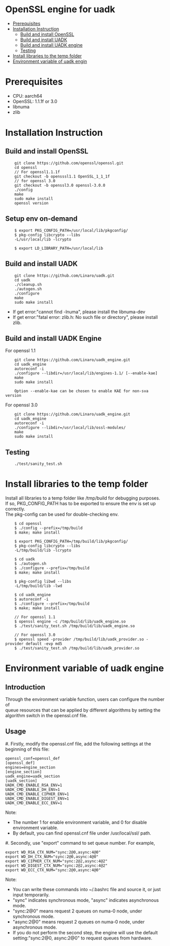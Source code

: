 OpenSSL engine for uadk
=================

- [Prerequisites](#prerequisites)
- [Installation Instruction](#installation-instruction)
	- [Build and install OpenSSL](#build-and-install-openssl)
	- [Build and install UADK](#build-and-install-uadk)
	- [Build and install UADK engine](#build-and-install-uadk-engine)
	- [Testing](#testing)
- [Install libraries to the temp folder](#Install-libraries-to-the-temp-folder)
- [Environment variable of uadk engin](#Environment-variable-of-uadk-engine)

Prerequisites
=============
* CPU: aarch64
* OpenSSL: 1.1.1f or 3.0
* libnuma
* zlib

Installation Instruction
========================

Build and install OpenSSL
------------------------

```
    git clone https://github.com/openssl/openssl.git
    cd openssl
    // For openssl1.1.1f
    git checkout -b opensssl1.1 OpenSSL_1_1_1f
    // for openssl 3.0
    git checkout -b openssl3.0 openssl-3.0.0
    ./config
    make
    sudo make install
    openssl version
```

Setup env on-demand
-----------------------------------------------

```
    $ export PKG_CONFIG_PATH=/usr/local/lib/pkgconfig/
    $ pkg-config libcrypto --libs
    -L/usr/local/lib -lcrypto

    $ export LD_LIBRARY_PATH=/usr/local/lib
```

Build and install UADK
----------------------

```
    git clone https://github.com/Linaro/uadk.git
    cd uadk
    ./cleanup.sh
    ./autogen.sh
    ./configure
    make
    sudo make install
```

* If get error:"cannot find -lnuma", please install the libnuma-dev
* If get error:"fatal error: zlib.h: No such file or directory", please install zlib.

Build and install UADK Engine
-----------------------------
For openssl 1.1
```
    git clone https://github.com/Linaro/uadk_engine.git
    cd uadk_engine
    autoreconf -i
    ./configure --libdir=/usr/local/lib/engines-1.1/ [--enable-kae]
    make
    sudo make install

    Option --enable-kae can be chosen to enable KAE for non-sva version
```

For openssl 3.0
```
    git clone https://github.com/Linaro/uadk_engine.git
    cd uadk_engine
    autoreconf -i
    ./configure --libdir=/usr/local/lib/ossl-modules/
    make
    sudo make install

```

Testing
-------
```
    ./test/sanity_test.sh
```

Install libraries to the temp folder
====================================

   Install all libraries to a temp folder like /tmp/build for debugging purposes.\
   If so, PKG_CONFIG_PATH has to be exported to ensure the env is set up correctly.\
   The pkg-config can be used for double-checking env.

```
    $ cd openssl
    $ ./config --prefix=/tmp/build
    $ make; make install

    $ export PKG_CONFIG_PATH=/tmp/build/lib/pkgconfig/
    $ pkg-config libcrypto --libs
    -L/tmp/build/lib -lcrypto

    $ cd uadk
    $ ./autogen.sh
    $ ./configure --prefix=/tmp/build
    $ make; make install

    $ pkg-config libwd --libs
    -L/tmp/build/lib -lwd

    $ cd uadk_engine
    $ autoreconf -i
    $ ./configure --prefix=/tmp/build
    $ make; make install

    // For openssl 1.1
    $ openssl engine -c /tmp/build/lib/uadk_engine.so
    $ ./test/sanity_test.sh /tmp/build/lib/uadk_engine.so

    // For openssl 3.0
    $ openssl speed -provider /tmp/build/lib/uadk_provider.so -provider default -evp md5
    $ ./test/sanity_test.sh /tmp/build/lib/uadk_provider.so

```

Environment variable of uadk engine
===================================
Introduction
------------
Through the environment variable function, users can configure the number of\
queue resources that can be applied by different algorithms by setting the\
algorithm switch in the openssl.cnf file.

Usage
-----
#. Firstly, modify the openssl.cnf file, add the following settings at the beginning of this file:

```
openssl_conf=openssl_def
[openssl_def]
engines=engine_section
[engine_section]
uadk_engine=uadk_section
[uadk_section]
UADK_CMD_ENABLE_RSA_ENV=1
UADK_CMD_ENABLE_DH_ENV=1
UADK_CMD_ENABLE_CIPHER_ENV=1
UADK_CMD_ENABLE_DIGEST_ENV=1
UADK_CMD_ENABLE_ECC_ENV=1
```
Note:
* The number 1 for enable environment variable, and 0 for disable environment variable.
* By default, you can find openssl.cnf file under /usr/local/ssl/ path.

#. Secondly, use "export" command to set queue number.
For example,
```
export WD_RSA_CTX_NUM="sync:2@0,async:4@0"
export WD_DH_CTX_NUM="sync:2@0,async:4@0"
export WD_CIPHER_CTX_NUM="sync:2@2,async:4@2"
export WD_DIGEST_CTX_NUM="sync:2@2,async:4@2"
export WD_ECC_CTX_NUM="sync:2@0,async:4@0"
```
Note:
* You can write these commands into ~/.bashrc file and source it, or just input temporarily.
* "sync" indicates synchronous mode, "async" indicates asynchronous mode.
* "sync:2@0" means request 2 queues on numa-0 node, under synchronous mode.
* "async:2@0" means request 2 queues on numa-0 node, under asynchronous mode.
* If you do not perform the second step, the engine will use the default\
  setting:"sync:2@0, async:2@0" to request queues from hardware.
